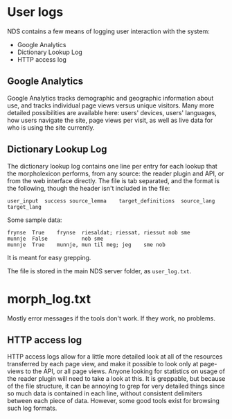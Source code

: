 #  User logs


NDS contains a few means of logging user interaction with the system: 


- Google Analytics
- Dictionary Lookup Log
- HTTP access log


##  Google Analytics


Google Analytics tracks demographic and geographic information about use, and
tracks individual page views versus unique visitors. Many more detailed
possibilities are available here: users' devices, users' languages, how users
navigate the site, page views per visit, as well as live data for who is using
the site currently.


##  Dictionary Lookup Log


The dictionary lookup log contains one line per entry for each lookup that the
morpholexicon performs, from any source: the reader plugin and API, or from the
web interface directly. The file is tab separated, and the format is the
following, though the header isn't included in the file:


```
user_input	success	source_lemma	target_definitions	source_lang	target_lang
```


Some sample data:


```
frynse	True	frynse	riesaldat; riessat, riessut	nob	sme
munnje	False			nob	sme
munnje	True	munnje, mun	til meg; jeg	sme	nob
```


It is meant for easy grepping.


The file is stored in the main NDS server folder, as ```user_log.txt```.


#  morph_log.txt


Mostly error messages if the tools don't work. If they work, no problems.


##  HTTP access log


HTTP access logs allow for a little more detailed look at all of the resources
transferred by each page view, and make it possible to look only at page-views
to the API, or all page views. Anyone looking for statistics on usage of the
reader plugin will need to take a look at this. It is greppable, but because of
the file structure, it can be annoying to grep for very detailed things since
so much data is contained in each line, without consistent delimiters between
each piece of data. However, some good tools exist for browsing such log formats.


